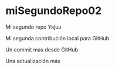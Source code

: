 # miSegundoRepo02

Mi segundo repo Yajuu

Mi segunda contribución local para GitHub

Un commit mas desde GitHub

Una actualización más
